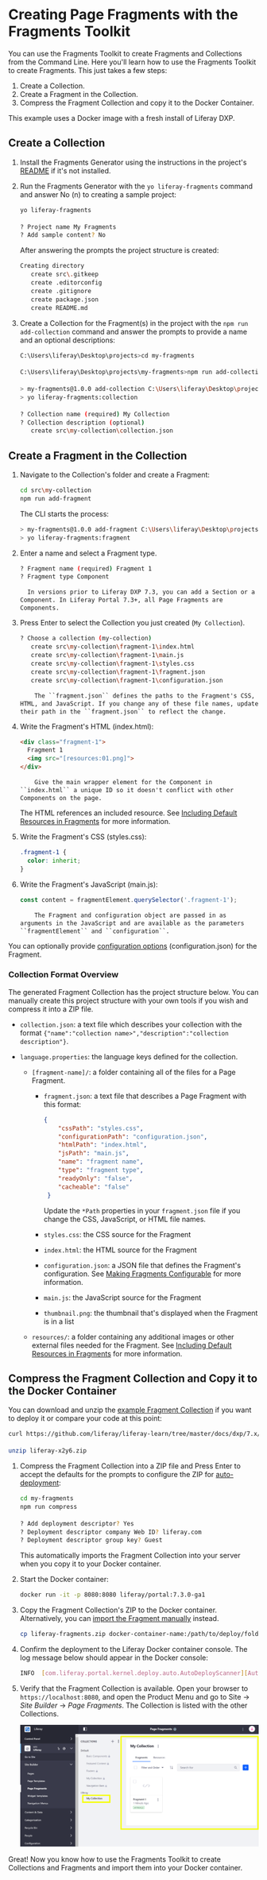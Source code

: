 # Creating Page Fragments with the Fragments Toolkit

You can use the Fragments Toolkit to create Fragments and Collections from the Command Line. Here you'll learn how to use the Fragments Toolkit to create Fragments. This just takes a few steps:

1. Create a Collection.
1. Create a Fragment in the Collection.
1. Compress the Fragment Collection and copy it to the Docker Container.

This example uses a Docker image with a fresh install of Liferay DXP.

## Create a Collection

1. Install the Fragments Generator using the instructions in the project's [README](https://github.com/liferay/generator-liferay-fragments/blob/master/README.md) if it's not installed.
1. Run the Fragments Generator with the `yo liferay-fragments` command and answer No (n) to creating a sample project:

    ```bash
    yo liferay-fragments
    
    ? Project name My Fragments
    ? Add sample content? No
    ```

    After answering the prompts the project structure is created:
    
    ```bash
    Creating directory
       create src\.gitkeep
       create .editorconfig
       create .gitignore
       create package.json
       create README.md    
    ```

1. Create a Collection for the Fragment(s) in the project with the `npm run add-collection` command and answer the prompts to provide a name and an optional descriptions:

    ```bash
    C:\Users\liferay\Desktop\projects>cd my-fragments
    
    C:\Users\liferay\Desktop\projects\my-fragments>npm run add-collection
    
    > my-fragments@1.0.0 add-collection C:\Users\liferay\Desktop\projects\my-fragments
    > yo liferay-fragments:collection
    
    ? Collection name (required) My Collection
    ? Collection description (optional)
       create src\my-collection\collection.json
    ```

## Create a Fragment in the Collection

1. Navigate to the Collection's folder and create a Fragment:

    ```bash
    cd src\my-collection
    npm run add-fragment
    ```
    
    The CLI starts the process:
    
    ```bash
    > my-fragments@1.0.0 add-fragment C:\Users\liferay\Desktop\projects\my-fragments
    > yo liferay-fragments:fragment
    ```

1. Enter a name and select a Fragment type.

    ```bash
    ? Fragment name (required) Fragment 1
    ? Fragment type Component
    ```

    ```note::
      In versions prior to Liferay DXP 7.3, you can add a Section or a Component. In Liferay Portal 7.3+, all Page Fragments are Components.
    ```

1. Press Enter to select the Collection you just created (`My Collection`).

    ```bash
    ? Choose a collection (my-collection)
       create src\my-collection\fragment-1\index.html
       create src\my-collection\fragment-1\main.js
       create src\my-collection\fragment-1\styles.css
       create src\my-collection\fragment-1\fragment.json
       create src\my-collection\fragment-1\configuration.json
    ```

    ```note::
        The ``fragment.json`` defines the paths to the Fragment's CSS, HTML, and JavaScript. If you change any of these file names, update their path in the ``fragment.json`` to reflect the change.
    ```

1. Write the Fragment's HTML (index.html):

    ```html
    <div class="fragment-1">
      Fragment 1
      <img src="[resources:01.png]">
    </div>
    ```

    ```tip::
        Give the main wrapper element for the Component in ``index.html`` a unique ID so it doesn't conflict with other Components on the page.
    ```

    The HTML references an included resource. See [Including Default Resources in Fragments](./including-default-resources-in-fragments.md) for more information.

1. Write the Fragment's CSS (styles.css):

    ```css
    .fragment-1 {
      color: inherit;
    }
    ```

1. Write the Fragment's JavaScript (main.js):

    ```javascript
    const content = fragmentElement.querySelector('.fragment-1');
    ```

    ```note::
        The Fragment and configuration object are passed in as arguments in the JavaScript and are available as the parameters ``fragmentElement`` and ``configuration``.
    ```

You can optionally provide [configuration options](./making-a-page-fragment-configurable.md) (configuration.json) for the Fragment.

### Collection Format Overview

The generated Fragment Collection has the project structure below. You can manually create this project structure with your own tools if you wish and compress it into a ZIP file.

* `collection.json`: a text file which describes your collection with the format `{"name":"collection name>","description":"collection description"}`.

* `language.properties`: the language keys defined for the collection.

    * `[fragment-name]/`: a folder containing all of the files for a Page Fragment.

        * `fragment.json`: a text file that describes a Page Fragment with this format:

          ```json
          {
              "cssPath": "styles.css",
              "configurationPath": "configuration.json",
              "htmlPath": "index.html",
              "jsPath": "main.js",
              "name": "fragment name",
              "type": "fragment type",
              "readyOnly": "false",
              "cacheable": "false"
           }
           ```

          Update the `*Path` properties in your `fragment.json` file if you change the CSS, JavaScript, or HTML file names.

        * `styles.css`: the CSS source for the Fragment

        * `index.html`: the HTML source for the Fragment

        * `configuration.json`: a JSON file that defines the Fragment's configuration. See [Making Fragments Configurable](./making-fragments-configurable.md) for more information.

        * `main.js`: the JavaScript source for the Fragment

        * `thumbnail.png`: the thumbnail that's displayed when the Fragment is in a list

    * `resources/`: a folder containing any additional images or other external files needed for the Fragment. See [Including Default Resources in Fragments](./including-default-resources-with-fragments.md) for more information.

## Compress the Fragment Collection and Copy it to the Docker Container

You can download and unzip the [example Fragment Collection](https://github.com/liferay/liferay-learn/tree/master/docs/dxp/7.x/en/site-building/dev/01-developing-page-fragments/developing-page-fragments-using-the-fragments-toolkit/liferay-x2y6.zip) if you want to deploy it or compare your code at this point:

```bash
curl https://github.com/liferay/liferay-learn/tree/master/docs/dxp/7.x/en/site-building/dev/01-developing-page-fragments/developing-page-fragments-using-the-fragments-toolkit/liferay-x2y6.zip

unzip liferay-x2y6.zip
```

1. Compress the Fragment Collection into a ZIP file and Press Enter to accept the defaults for the prompts to configure the ZIP for [auto-deployment](./auto-deploying-fragments.md):

    ```bash
    cd my-fragments
    npm run compress
    
    ? Add deployment descriptor? Yes
    ? Deployment descriptor company Web ID? liferay.com
    ? Deployment descriptor group key? Guest
    ```
    
    This automatically imports the Fragment Collection into your server when you copy it to your Docker container.

1. Start the Docker container:

    ```bash
    docker run -it -p 8080:8080 liferay/portal:7.3.0-ga1
    ```

1. Copy the Fragment Collection's ZIP to the Docker container. Alternatively, you can [import the Fragment manually](TODO:managing-fragments) instead.
    
    ```bash
    cp liferay-fragments.zip docker-container-name:/path/to/deploy/folder
    ```

1. Confirm the deployment to the Liferay Docker container console. The log message below should appear in the Docker console:

    ```bash
    INFO  [com.liferay.portal.kernel.deploy.auto.AutoDeployScanner][AutoDeployDir:263] Processing liferay-fragments.zip
    ```

1. Verify that the Fragment Collection is available. Open your browser to `https://localhost:8080`, and open the Product Menu and go to Site &rarr; *Site Builder* &rarr; *Page Fragments*. The Collection is listed with the other Collections.

    ![The Collection is available.](./developing-page-fragments-with-the-fragments-toolkit/images/01.png)
    
Great! Now you know how to use the Fragments Toolkit to create Collections and Fragments and import them into your Docker container.
